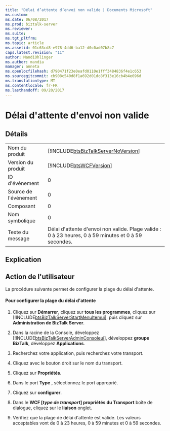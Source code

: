 ```yaml
---
title: "Délai d’attente d’envoi non valide | Documents Microsoft"
ms.custom: 
ms.date: 06/08/2017
ms.prod: biztalk-server
ms.reviewer: 
ms.suite: 
ms.tgt_pltfrm: 
ms.topic: article
ms.assetid: 01c63cd8-e978-4dd6-ba12-d0c0ad07b8c7
caps.latest.revision: "11"
author: MandiOhlinger
ms.author: mandia
manager: anneta
ms.openlocfilehash: d790471f23e0eafd0110e1fff3484836f4e1c653
ms.sourcegitcommit: cb908c540d8f1a692d01dc8f313e16cb4b4e696d
ms.translationtype: MT
ms.contentlocale: fr-FR
ms.lasthandoff: 09/20/2017
---
```

# <a name="invalid-send-timeout"></a>Délai d'attente d'envoi non valide
## <a name="details"></a>Détails  
  
|||  
|-|-|  
|Nom du produit|[!INCLUDE[btsBizTalkServerNoVersion](../includes/btsbiztalkservernoversion-md.md)]|  
|Version du produit|[!INCLUDE[btsWCFVersion](../includes/btswcfversion-md.md)]|  
|ID d'événement|0|  
|Source de l'événement|0|  
|Composant|0|  
|Nom symbolique|0|  
|Texte du message|Délai d'attente d'envoi non valide. Plage valide : 0 à 23 heures, 0 à 59 minutes et 0 à 59 secondes.|  
  
## <a name="explanation"></a>Explication  
  
## <a name="user-action"></a>Action de l'utilisateur  
 La procédure suivante permet de configurer la plage du délai d'attente.  
  
#### <a name="to-configure-the-timeout-range"></a>Pour configurer la plage du délai d'attente  
  
1.  Cliquez sur **Démarrer**, cliquez sur **tous les programmes**, cliquez sur [!INCLUDE[btsBizTalkServerStartMenuItemui](../includes/btsbiztalkserverstartmenuitemui-md.md)], puis cliquez sur **Administration de BizTalk Server**.  
  
2.  Dans la racine de la Console, développez [!INCLUDE[btsBizTalkServerAdminConsoleui](../includes/btsbiztalkserveradminconsoleui-md.md)], développez **groupe BizTalk**, développez **Applications**.  
  
3.  Recherchez votre application, puis recherchez votre transport.  
  
4.  Cliquez avec le bouton droit sur le nom du transport.  
  
5.  Cliquez sur **Propriétés**.  
  
6.  Dans le port **Type** , sélectionnez le port approprié.  
  
7.  Cliquez sur **configurer**.  
  
8.  Dans le **WCF [***type de transport***] propriétés du Transport** boîte de dialogue, cliquez sur le **liaison** onglet.  
  
9. Vérifiez que la plage de délai d'attente est valide. Les valeurs acceptables vont de 0 à 23 heures, 0 à 59 minutes et 0 à 59 secondes.